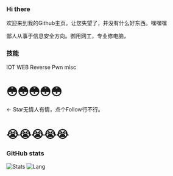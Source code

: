 ### Hi there 

欢迎来到我的Github主页。让您失望了，并没有什么好东西。嘿嘿嘿

鄙人从事于信息安全方向。御用网工，专业修电脑，

### 技能

IOT WEB Reverse Pwn misc


#            😳😳😳😳😳
← Star无情人有情，点个Follow行不行。
#            😭😭😭😭😭

### GitHub stats

![Stats](https://github-readme-stats.vercel.app/api?username=A2gel)
![Lang](https://github-readme-stats.vercel.app/api/top-langs/?username=A2gel&layout=compact)

